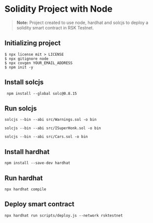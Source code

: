 # Solidity Project with Node
>**Note:** Project created to use node, hardhat and solcjs to deploy a solidity smart contract in RSK Testnet.

## Initializing project

```
$ npx license mit > LICENSE
$ npx gitignore node
$ npx covgen YOUR_EMAIL_ADDRESS
$ npm init -y
```

## Install solcjs
```
 npm install --global solc@0.8.15
 ```

## Run solcjs
```
solcjs --bin --abi src/Warnings.sol -o bin

solcjs --bin --abi src/ISuperHonk.sol -o bin

solcjs --bin --abi src/Cars.sol -o bin
```

## Install hardhat
```
npm install --save-dev hardhat
```

## Run hardhat
```
npx hardhat compile
```

## Deploy smart contract
```
npx hardhat run scripts/deploy.js --network rsktestnet
```